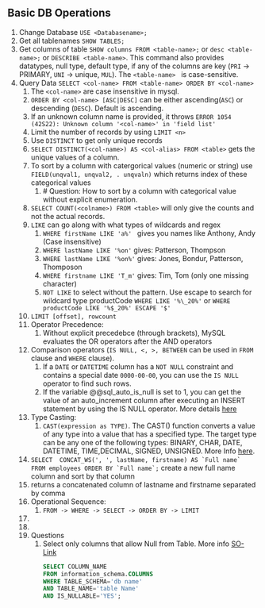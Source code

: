 ## Basic DB Operations
1. Change Database `USE <Databasename>;`
2. Get all tablenames `SHOW TABLES;`
3. Get columns of table `SHOW columns FROM <table-name>;` or `desc <table-name>;` or `DESCRIBE <table-name>`. This command also provides datatypes, null type, default type, if any of the columns are key (`PRI` -> PRIMARY, `UNI` -> unique, `MUL`). The `<table-name> ` is case-sensitive.
4. Query Data
    `SELECT <col-name> FROM <table-name> ORDER BY <col-name>`
   1. The `<col-name>` are case insensitive in mysql.
   2. `ORDER BY <col-name> [ASC|DESC]` can be either ascending(`ASC`) or descending (`DESC`). Default is ascending.
   3. If an unknown column name is provided, it throws `ERROR 1054 (42S22): Unknown column '<col-name>' in 'field list'`
   4. Limit the number of records by using `LIMIT <n>`
   5. Use `DISTINCT` to get only unique records
   6. `SELECT DISTINCT(<col-name>) AS <col-alias> FROM <table>` gets the unique values of a column.
   7. To sort by a column with catergorical values (numeric or string) use `FIELD(unqval1, unqval2, . unqvaln)` which returns index of these categorical values        
      1. \# Question: How to sort by a column with categorical value without explicit enumeration.
   8. `SELECT COUNT(<colname>) FROM <table>` will only give the counts and not the actual records.
   9. `LIKE` can go along with what types of wildcards and regex
      1.  `WHERE firstName LIKE 'a%' ` gives you names like Anthony, Andy (Case insensitive)
      2.  `WHERE lastName LIKE '%on'`  gives: Patterson, Thompson
      3.  `WHERE lastName LIKE '%on%'` gives: Jones, Bondur, Patterson, Thomposon
      4.  `WHERE firstname LIKE 'T_m'` gives: Tim, Tom (only one missing character)
      5.  `NOT LIKE` to select without the pattern. Use escape to search for wildcard type productCode `WHERE LIKE '%\_20%'` or `WHERE productCode LIKE '%$_20%' ESCAPE '$'`
   10. `LIMIT [offset], rowcount`
   11. Operator Precedence: 
       1.  Without explicit precedebce (through brackets), MySQL evaluates the OR operators after the AND operators
   12. Comparison operators (`IS NULL, <, >, BETWEEN` can be used in `FROM` clause and `WHERE` clause).
       1. If a `DATE` or `DATETIME` column has a `NOT NULL` constraint and contains a special date `0000-00-00`, you can use the `IS NULL` operator to find such rows.
       2. If the variable @@sql_auto_is_null is set to 1, you can get the value of an auto_increment column after executing an INSERT statement by using the IS NULL operator. More details [here](https://www.mysqltutorial.org/mysql-is-null/)
   13. Type Casting:
       1.  `CAST(expression as TYPE)`. The CAST() function converts a value of any type into a value that has a specified type. The target type can be any one of the following types: BINARY, CHAR, DATE, DATETIME, TIME,DECIMAL, SIGNED, UNSIGNED. More Info [here](https://www.mysqltutorial.org/mysql-cast/).
   14. `` SELECT  CONCAT_WS(', ', lastName, firstname) AS `Full name` FROM employees ORDER BY `Full name`; `` create a new full name column and sort by that column
   15. returns a concatenated column of lastname and firstname separated by comma
   16. Operational Sequence:
       1.  `FROM -> WHERE -> SELECT -> ORDER BY -> LIMIT`
   17. 
   18. 
   19. Questions
       1.  Select only columns that allow Null from Table. More info [SO-Link](https://dba.stackexchange.com/a/19113/209913)
            ```sql
            SELECT COLUMN_NAME 
            FROM information_schema.COLUMNS 
            WHERE TABLE_SCHEMA='db name' 
            AND TABLE_NAME='table Name' 
            AND IS_NULLABLE='YES';
            ```

